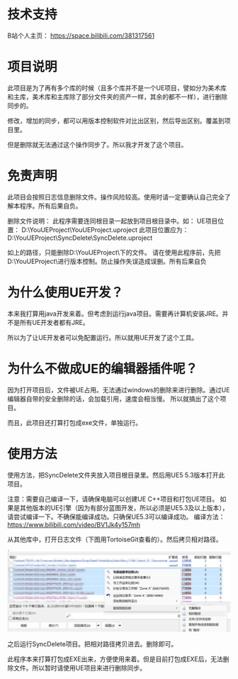 # 技术支持
B站个人主页：
https://space.bilibili.com/381317561

# 项目说明

此项目是为了再有多个库的时候（且多个库并不是一个UE项目，譬如分为美术库和主库，美术库和主库除了部分文件夹的资产一样，其余的都不一样），进行删除同步的。

修改，增加的同步，都可以用版本控制软件对比出区别，然后导出区别。覆盖到项目里。

但是删除就无法通过这个操作同步了。所以我才开发了这个项目。

# 免责声明
此项目会按照日志信息删除文件。操作风险较高。使用时请一定要确认自己完全了解本程序。所有后果自负。

删除文件说明：
此程序需要连同根目录一起放到项目根目录中。如：
UE项目位置：
D:\YouUEProject\YouUEProject.uproject
此项目位置应为：
D:\YouUEProject\SyncDelete\SyncDelete.uproject

如上的路径，只能删除D:\YouUEProject\下的文件。
请在使用此程序前，先把D:\YouUEProject\进行版本控制。防止操作失误造成误删。所有后果自负



# 为什么使用UE开发？
本来我打算用java开发来着。但考虑到运行java项目。需要再计算机安装JRE。并不是所有UE开发者都有JRE。

所以为了让UE开发者可以免配置运行。所以就用UE开发了这个工具。


# 为什么不做成UE的编辑器插件呢？

因为打开项目后，文件被UE占用。无法通过windows的删除来进行删除。通过UE编辑器自带的安全删除的话，会加载引用，速度会相当慢。
所以就搞出了这个项目。

而且，此项目还打算打包成exe文件，单独运行。

# 使用方法 
使用方法，把SyncDelete文件夹放入项目根目录里。然后用UE5 5.3版本打开此项目。

注意：需要自己编译一下，请确保电脑可以创建UE C++项目和打包UE项目。
如果是其他版本的UE引擎（因为有部分蓝图开发，所以必须是UE5.3及以上版本），请尝试编译一下。不确保能编译成功。只确保UE5.3可以编译成功。
编译方法：https://www.bilibili.com/video/BV1Jk4y157mh

从其他库中，打开日志文件（下图用TortoiseGit查看的）。然后拷贝相对路径。

![01](Picture/DOC/001.png)

之后运行SyncDelete项目。把相对路径拷贝进去。删除即可。

此程序本来打算打包成EXE出来，方便使用来着。但是目前打包成EXE后，无法删除文件。所以暂时请使用UE项目来进行删除同步。

